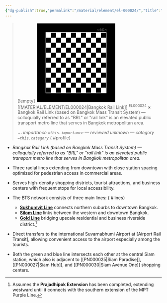 ```yaml
---
{"dg-publish":true,"permalink":"/material/element/el-000024/","title":"Bangkok Rail Link","tags":["-element","-priority/minus"]}
---
```


>[!empty]
> ![RESOURCE/ASSET/OTHER/PlaceholderIcon.png|icon](/img/user/RESOURCE/ASSET/OTHER/PlaceholderIcon.png) <u class="title">[[MATERIAL/ELEMENT/EL000024\|Bangkok Rail Link]]</u> <sup class="title">EL000024</sup> <b class="title">×</b>
> Bangkok Rail Link (based on Bangkok Mass Transit System) — colloquially referred to as "BRL" or "rail link" is an elevated public transport metro line that serves in Bangkok metropolitan area.
> 
> <b>…</b>
> <i class="small">importance `=this.importance` — reviewed unknown — category `=this.category`</i>
{ #profile}


- *Bangkok Rail Link (based on Bangkok Mass Transit System) — colloquially referred to as "BRL" or "rail link" is an elevated public transport metro line that serves in Bangkok metropolitan area.*
- Three radial lines extending from downtown with close station spacing optimized for pedestrian access in commercial areas.
- Serves high-density shopping districts, tourist attractions, and business centers with frequent stops for local accessibility.
- The BTS network consists of three main lines:
{ #lines}

	- **[Sukhumvit Line](https://en.wikipedia.org/wiki/Sukhumvit_Line)** connects northern suburbs to downtown Bangkok.
	- [**Silom Line**](https://en.wikipedia.org/wiki/Silom_Line) links between the western and downtown Bangkok.
	- **[Gold Line](https://en.wikipedia.org/wiki/Gold_Line_\(Bangkok\))** bridging upscale residential and business riverside district.[^1]
- Direct transfers to the international Suvarnabhumi Airport at [Airport Rail Transit], allowing convenient access to the airport especially among the tourists.
- Both the green and blue line intersects each other at the central Siam station, which also is adjacent to [[PN000025\|Siam Paradise]], [[PN000027\|Siam Hub]], and [[PN000030\|Siam Avenue One]] shopping centers.

[^1]: Assumes the **Prajadhipok Extension** has been completed, extending westward until it connects with the southern extension of the MPT Purple Line.
